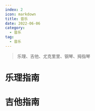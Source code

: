 ```yaml
---
index: 2
icon: markdown
title: 音乐
date: 2022-06-06
category:
  - 音乐
tag:
  - 音乐
---
```


> 乐理、吉他、尤克里里、钢琴、拇指琴

<!-- more -->

# **乐理指南**

# **吉他指南**

